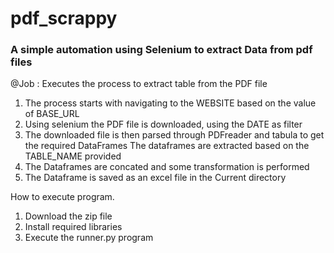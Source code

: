 # pdf_scrappy

### A simple automation using Selenium to extract Data from pdf files

@Job    : Executes the process to extract table from the PDF file
1. The process starts with navigating to the WEBSITE based on the value of BASE_URL
2. Using selenium the PDF file is downloaded, using the DATE as filter
3. The downloaded file is then parsed through PDFreader and tabula to get the required DataFrames
   The dataframes are extracted based on the TABLE_NAME provided
4. The Dataframes are concated and some transformation is performed
5. The Dataframe is saved as an excel file in the Current directory


How to execute program.
1. Download the zip file
2. Install required libraries
3. Execute the runner.py program
